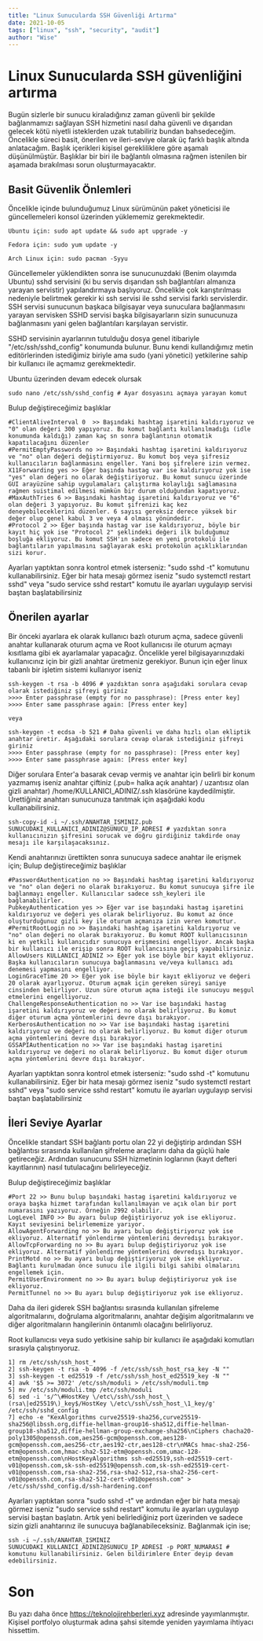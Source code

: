 ```yaml
---
title: "Linux Sunucularda SSH Güvenliği Artırma"
date: 2021-10-05
tags: ["linux", "ssh", "security", "audit"]
author: "Wise"
---
```

# Linux Sunucularda SSH güvenliğini artırma

Bugün sizlerle bir sunucu kiraladığınız zaman güvenli bir şekilde bağlanmamızı sağlayan SSH hizmetini nasıl daha güvenli ve dışarıdan gelecek kötü niyetli isteklerden uzak tutabiliriz bundan bahsedeceğim. Öncelikle süreci basit, önerilen ve ileri-seviye olarak üç farklı başlık altında anlatacağım. Başlık içerikleri kişisel gerekliliklere göre aşamalı düşünülmüştür. Başlıklar bir biri ile bağlantılı olmasına rağmen istenilen bir aşamada bırakılması sorun oluşturmayacaktır.


## Basit Güvenlik Önlemleri

Öncelikle içinde bulunduğumuz Linux sürümünün paket yöneticisi ile güncellemeleri konsol üzerinden yüklememiz gerekmektedir.
```
Ubuntu için: sudo apt update && sudo apt upgrade -y

Fedora için: sudo yum update -y

Arch Linux için: sudo pacman -Syyu
```

Güncellemeler yüklendikten sonra ise sunucunuzdaki (Benim olayımda Ubuntu) sshd servisini (ki bu servis dışarıdan ssh bağlantıları almanıza yarayan servistir) yapılandırmaya başlıyoruz. Öncelikle çok karıştırılması nedeniyle belirtmek gerekir ki ssh servisi ile sshd servisi farklı servislerdir. SSH servisi sunucunun başkaca bilgisayar veya sunuculara bağlanmasını yarayan servisken SSHD servisi başka bilgisayarların sizin sunucunuza bağlanmasını yani gelen bağlantıları karşılayan servistir.

SSHD servisinin ayarlarının tutulduğu dosya genel itibariyle "/etc/ssh/sshd_config" konumunda bulunur. Bunu kendi kullandığımız metin editörlerinden istediğimiz biriyle ama sudo (yani yönetici) yetkilerine sahip bir kullanıcı ile açmamız gerekmektedir.

Ubuntu üzerinden devam edecek olursak

```
sudo nano /etc/ssh/sshd_config # Ayar dosyasını açmaya yarayan komut
```
Bulup değiştireceğimiz başlıklar

```
#ClientAliveInterval 0  >> Başındaki hashtag işaretini kaldırıyoruz ve "0" olan değeri 300 yapıyoruz. Bu komut bağlantı kullanılmadığı (idle konumunda kaldığı) zaman kaç sn sonra bağlantının otomatik kapatılacağını düzenler
#PermitEmptyPasswords no >> Başındaki hashtag işaretini kaldırıyoruz ve "no" olan değeri değiştirmiyoruz. Bu komut boş veya şifresiz kullanıcıların bağlanmasını engeller. Yani boş şifrelere izin vermez.
X11Forwarding yes >> Eğer başında hastag var ise kaldırıyoruz yok ise "yes" olan değeri no olarak değiştiriyoruz. Bu komut sunucu üzerinde GUI arayüzüne sahip uygulamaları çalıştırma kolaylığı sağlamasına rağmen suistimal edilmesi mümkün bir durum olduğundan kapatıyoruz.
#MaxAuthTries 6 >> Başındaki hashtag işaretini kaldırıyoruz ve "6" olan değeri 3 yapıyoruz. Bu komut şifrenizi kaç kez deneyebileceklerini düzenler. 6 sayısı gereksiz derece yüksek bir değer olup genel kabul 3 ve veya 4 olması yönündedir.
#Protocol 2 >> Eğer başında hastag var ise kaldırıyoruz, böyle bir kayıt hiç yok ise "Protocol 2" şeklindeki değeri ilk bulduğumuz boşluğa ekliyoruz. Bu komut SSH'ın sadece en yeni protokolü ile bağlantıların yapılmasını sağlayarak eski protokolün açıklıklarından sizi korur.
```
Ayarları yaptıktan sonra kontrol etmek isterseniz: "sudo sshd -t" komutunu kullanabilirsiniz. Eğer bir hata mesajı görmez iseniz "sudo systemctl restart sshd" veya "sudo service sshd restart" komutu ile ayarları uygulayıp servisi baştan başlatabilirsiniz

## Önerilen ayarlar
Bir önceki ayarlara ek olarak kullanıcı bazlı oturum açma, sadece güvenli anahtar kullanarak oturum açma ve Root kullanıcısı ile oturum açmayı kısıtlama gibi ek ayarlamalar yapacağız. Öncelikle yerel bilgisayarınızdaki kullanıcınız için bir gizli anahtar üretmeniz gerekiyor. Bunun için eğer linux tabanlı bir işletim sistemi kullanıyor iseniz

```
ssh-keygen -t rsa -b 4096 # yazdıktan sonra aşağıdaki sorulara cevap olarak istediğiniz şifreyi giriniz
>>>> Enter passphrase (empty for no passphrase): [Press enter key]
>>>> Enter same passphrase again: [Press enter key]

veya

ssh-keygen -t ecdsa -b 521 # Daha güvenli ve daha hızlı olan ekliptik anahtar üretir. Aşağıdaki sorulara cevap olarak istediğiniz şifreyi giriniz
>>>> Enter passphrase (empty for no passphrase): [Press enter key]
>>>> Enter same passphrase again: [Press enter key]
```
Diğer sorulara Enter'a basarak cevap vermiş ve anahtar için belirli bir konum yazmamış iseniz anahtar çiftiniz (.pub= halka açık anahtar) / uzantısız olan gizli anahtar) /home/KULLANICI_ADINIZ/.ssh klasörüne kaydedilmiştir. Ürettiğiniz anahtarı sunucunuza tanıtmak için aşağıdaki kodu kullanabilirsiniz.

```
ssh-copy-id -i ~/.ssh/ANAHTAR_ISMINIZ.pub SUNUCUDAKI_KULLANICI_ADINIZ@SUNUCU_IP_ADRESI # yazdıktan sonra kullanıcınızın şifresini sorucak ve doğru girdiğiniz takdirde onay mesajı ile karşılaşacaksınız.
```

Kendi anahtarınızı ürettikten sonra sunucuya sadece anahtar ile erişmek için;
Bulup değiştireceğimiz başlıklar
```
#PasswordAuthentication no >> Başındaki hashtag işaretini kaldırıyoruz ve "no" olan değeri no olarak bırakıyoruz. Bu komut sunucuya şifre ile bağlanmayı engeller. Kullanıcılar sadece ssh_keyleri ile bağlanabilirler.
PubkeyAuthentication yes >> Eğer var ise başındaki hastag işaretini kaldırıyoruz ve değeri yes olarak belirliyoruz. Bu komut az önce oluşturduğunuz gizli key ile oturum açmanıza izin veren komuttur.
#PermitRootLogin no >> Başındaki hashtag işaretini kaldırıyoruz ve "no" olan değeri no olarak bırakıyoruz. Bu komut ROOT kullanıcısının ki en yetkili kullanıcıdır sunucuya erişmesini engelliyor. Ancak başka bir kullanıcı ile erişip sonra ROOT kullancısına geçiş yapabilirsiniz.
AllowUsers KULLANICI_ADINIZ >> Eğer yok ise böyle bir kayıt ekliyoruz. Başka kullanıcıların sunucuya bağlanmasını ve/veya kullanıcı adı denemesi yapmasını engelliyor.
LoginGraceTime 20 >> Eğer yok ise böyle bir kayıt ekliyoruz ve değeri 20 olarak ayarlıyoruz. Oturum açmak için gereken süreyi saniye cinsinden belirliyor. Uzun süre oturum açma isteği ile sunucuyu meşgul etmelerini engelliyoruz.
ChallengeResponseAuthentication no >> Var ise başındaki hastag işaretini kaldırıyoruz ve değeri no olarak belirliyoruz. Bu komut diğer oturum açma yöntemlerini devre dışı bırakıyor.
KerberosAuthentication no >> Var ise başındaki hastag işaretini kaldırıyoruz ve değeri no olarak belirliyoruz. Bu komut diğer oturum açma yöntemlerini devre dışı bırakıyor.
GSSAPIAuthentication no >> Var ise başındaki hastag işaretini kaldırıyoruz ve değeri no olarak belirliyoruz. Bu komut diğer oturum açma yöntemlerini devre dışı bırakıyor.
```
Ayarları yaptıktan sonra kontrol etmek isterseniz: "sudo sshd -t" komutunu kullanabilirsiniz. Eğer bir hata mesajı görmez iseniz "sudo systemctl restart sshd" veya "sudo service sshd restart" komutu ile ayarları uygulayıp servisi baştan başlatabilirsiniz

## İleri Seviye Ayarlar
Öncelikle standart SSH bağlantı portu olan 22 yi değiştirip ardından SSH bağlantısı sırasında kullanılan şifreleme araçlarını daha da güçlü hale getireceğiz. Ardından sunucunu SSH hizmetinin loglarının (kayıt defteri kayıtlarının) nasıl tutulacağını belirleyeceğiz.

Bulup değiştireceğimiz başlıklar
```
#Port 22 >> Bunu bulup başındaki hastag işaretini kaldırıyoruz ve oraya başka hizmet tarafından kullanılmayan ve açık olan bir port numarasını yazıyoruz. Örneğin 2992 olabilir.
LogLevel INFO >> Bu ayarı bulup değiştiriyoruz yok ise ekliyoruz. Kayıt seviyesini belirlememize yarıyor.
AllowAgentForwarding no >> Bu ayarı bulup değiştiriyoruz yok ise ekliyoruz. Alternatif yönlendirme yöntemlerini devredışı bırakıyor.
AllowTcpForwarding no >> Bu ayarı bulup değiştiriyoruz yok ise ekliyoruz. Alternatif yönlendirme yöntemlerini devredışı bırakıyor.
PrintMotd no >> Bu ayarı bulup değiştiriyoruz yok ise ekliyoruz. Bağlantı kurulmadan önce sunucu ile ilgili bilgi sahibi olmalarını engellemek için.
PermitUserEnvironment no >> Bu ayarı bulup değiştiriyoruz yok ise ekliyoruz.
PermitTunnel no >> Bu ayarı bulup değiştiriyoruz yok ise ekliyoruz.
```

Daha da ileri giderek SSH bağlantısı sırasında kullanılan şifreleme algoritmalarını, doğrulama algoritmalarını, anahtar değişim algoritmalarını ve diğer algoritmaların hangilerinin öntanımlı olacağını belirliyoruz.

Root kullanıcısı veya sudo yetkisine sahip bir kullanıcı ile aşağıdaki komutları sırasıyla çalıştırıyoruz.
```
1] rm /etc/ssh/ssh_host_*
2] ssh-keygen -t rsa -b 4096 -f /etc/ssh/ssh_host_rsa_key -N ""
3] ssh-keygen -t ed25519 -f /etc/ssh/ssh_host_ed25519_key -N ""
4] awk '$5 >= 3072' /etc/ssh/moduli > /etc/ssh/moduli.tmp
5] mv /etc/ssh/moduli.tmp /etc/ssh/moduli
6] sed -i 's/^\#HostKey \/etc\/ssh\/ssh_host_\(rsa\|ed25519\)_key$/HostKey \/etc\/ssh\/ssh_host_\1_key/g' /etc/ssh/sshd_config
7] echo -e "KexAlgorithms curve25519-sha256,curve25519-sha256@libssh.org,diffie-hellman-group16-sha512,diffie-hellman-group18-sha512,diffie-hellman-group-exchange-sha256\nCiphers chacha20-poly1305@openssh.com,aes256-gcm@openssh.com,aes128-gcm@openssh.com,aes256-ctr,aes192-ctr,aes128-ctr\nMACs hmac-sha2-256-etm@openssh.com,hmac-sha2-512-etm@openssh.com,umac-128-etm@openssh.com\nHostKeyAlgorithms ssh-ed25519,ssh-ed25519-cert-v01@openssh.com,sk-ssh-ed25519@openssh.com,sk-ssh-ed25519-cert-v01@openssh.com,rsa-sha2-256,rsa-sha2-512,rsa-sha2-256-cert-v01@openssh.com,rsa-sha2-512-cert-v01@openssh.com" > /etc/ssh/sshd_config.d/ssh-hardening.conf
```

Ayarları yaptıktan sonra "sudo sshd -t" ve ardından eğer bir hata mesajı görmez iseniz "sudo service sshd restart" komutu ile ayarları uygulayıp servisi baştan başlatın. Artık yeni belirlediğiniz port üzerinden ve sadece sizin gizli anahtarınız ile sunucuya bağlanabileceksiniz. Bağlanmak için ise;
```
ssh -i ~/.ssh/ANAHTAR_ISMINIZ SUNUCUDAKI_KULLANICI_ADINIZ@SUNUCU_IP_ADRESI -p PORT_NUMARASI # komutunu kullanabilirsiniz. Gelen bildirimlere Enter deyip devam edebilirsiniz.
```

# Son

Bu yazı daha önce https://teknolojirehberleri.xyz adresinde yayımlanmıştır. Kişisel portfolyo oluşturmak adına şahsi sitemde yeniden yayımlama ihtiyacı hissettim.
